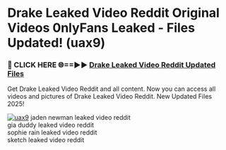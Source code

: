 # Drake Leaked Video Reddit Original Videos 0nlyFans Leaked - Files Updated! (uax9)

<h3>🔴 CLICK HERE 🌐==►► <a href="https://tinyurl.com/x26r9saj" rel="nofollow">Drake Leaked Video Reddit Updated Files</a></h3>

Get Drake Leaked Video Reddit and all content. Now you can access all videos and pictures of Drake Leaked Video Reddit. New Updated Files 2025!

[![uax9](https://i.imgur.com/LkgZPqh.gif)](https://tinyurl.com/x26r9saj)
jaden newman leaked video reddit<br>
gia duddy leaked video reddit<br>
sophie rain leaked video reddit<br>
sketch leaked video reddit